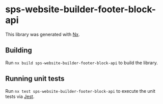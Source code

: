 # sps-website-builder-footer-block-api

This library was generated with [Nx](https://nx.dev).

## Building

Run `nx build sps-website-builder-footer-block-api` to build the library.

## Running unit tests

Run `nx test sps-website-builder-footer-block-api` to execute the unit tests via [Jest](https://jestjs.io).
